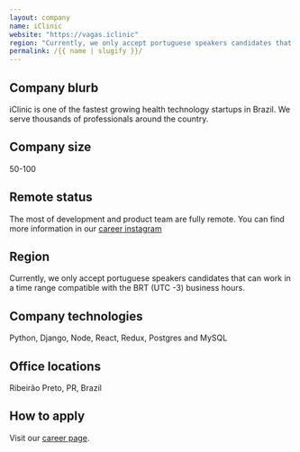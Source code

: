 ```yaml
---
layout: company
name: iClinic
website: "https://vagas.iclinic"
region: "Currently, we only accept portuguese speakers candidates that can work in a time range compatible with the BRT (UTC -3) business hours."
permalink: /{{ name | slugify }}/
---
```


## Company blurb

iClinic is one of the fastest growing health technology startups in Brazil. We serve thousands of professionals around the country. 

## Company size

50-100

## Remote status

The most of development and product team are fully remote. You can find more information in our [career instagram](https://www.instagram.com/carreirasiclinic/?hl=en)

## Region

Currently, we only accept portuguese speakers candidates that can work in a time range compatible with the BRT (UTC -3) business hours.

## Company technologies

Python, Django, Node, React, Redux, Postgres and MySQL

## Office locations

Ribeirão Preto, PR, Brazil

## How to apply

Visit our [career page](https://vagas.iclinic.com.br/).
